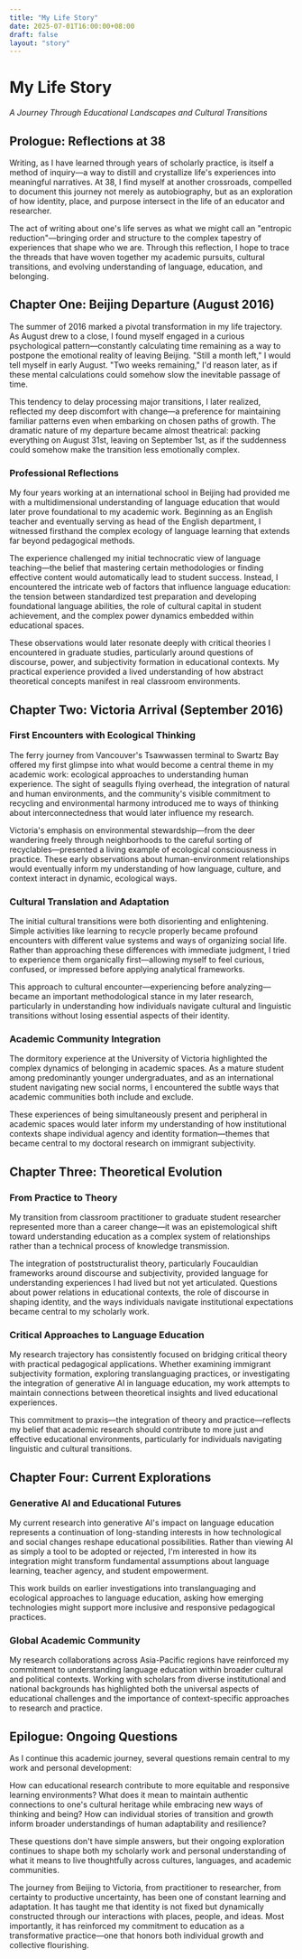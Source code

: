 ```yaml
---
title: "My Life Story"
date: 2025-07-01T16:00:00+08:00
draft: false
layout: "story"
---
```


# My Life Story

*A Journey Through Educational Landscapes and Cultural Transitions*

## Prologue: Reflections at 38

Writing, as I have learned through years of scholarly practice, is itself a method of inquiry—a way to distill and crystallize life's experiences into meaningful narratives. At 38, I find myself at another crossroads, compelled to document this journey not merely as autobiography, but as an exploration of how identity, place, and purpose intersect in the life of an educator and researcher.

The act of writing about one's life serves as what we might call an "entropic reduction"—bringing order and structure to the complex tapestry of experiences that shape who we are. Through this reflection, I hope to trace the threads that have woven together my academic pursuits, cultural transitions, and evolving understanding of language, education, and belonging.

## Chapter One: Beijing Departure (August 2016)

The summer of 2016 marked a pivotal transformation in my life trajectory. As August drew to a close, I found myself engaged in a curious psychological pattern—constantly calculating time remaining as a way to postpone the emotional reality of leaving Beijing. "Still a month left," I would tell myself in early August. "Two weeks remaining," I'd reason later, as if these mental calculations could somehow slow the inevitable passage of time.

This tendency to delay processing major transitions, I later realized, reflected my deep discomfort with change—a preference for maintaining familiar patterns even when embarking on chosen paths of growth. The dramatic nature of my departure became almost theatrical: packing everything on August 31st, leaving on September 1st, as if the suddenness could somehow make the transition less emotionally complex.

### Professional Reflections

My four years working at an international school in Beijing had provided me with a multidimensional understanding of language education that would later prove foundational to my academic work. Beginning as an English teacher and eventually serving as head of the English department, I witnessed firsthand the complex ecology of language learning that extends far beyond pedagogical methods.

The experience challenged my initial technocratic view of language teaching—the belief that mastering certain methodologies or finding effective content would automatically lead to student success. Instead, I encountered the intricate web of factors that influence language education: the tension between standardized test preparation and developing foundational language abilities, the role of cultural capital in student achievement, and the complex power dynamics embedded within educational spaces.

These observations would later resonate deeply with critical theories I encountered in graduate studies, particularly around questions of discourse, power, and subjectivity formation in educational contexts. My practical experience provided a lived understanding of how abstract theoretical concepts manifest in real classroom environments.

## Chapter Two: Victoria Arrival (September 2016)

### First Encounters with Ecological Thinking

The ferry journey from Vancouver's Tsawwassen terminal to Swartz Bay offered my first glimpse into what would become a central theme in my academic work: ecological approaches to understanding human experience. The sight of seagulls flying overhead, the integration of natural and human environments, and the community's visible commitment to recycling and environmental harmony introduced me to ways of thinking about interconnectedness that would later influence my research.

Victoria's emphasis on environmental stewardship—from the deer wandering freely through neighborhoods to the careful sorting of recyclables—presented a living example of ecological consciousness in practice. These early observations about human-environment relationships would eventually inform my understanding of how language, culture, and context interact in dynamic, ecological ways.

### Cultural Translation and Adaptation

The initial cultural transitions were both disorienting and enlightening. Simple activities like learning to recycle properly became profound encounters with different value systems and ways of organizing social life. Rather than approaching these differences with immediate judgment, I tried to experience them organically first—allowing myself to feel curious, confused, or impressed before applying analytical frameworks.

This approach to cultural encounter—experiencing before analyzing—became an important methodological stance in my later research, particularly in understanding how individuals navigate cultural and linguistic transitions without losing essential aspects of their identity.

### Academic Community Integration

The dormitory experience at the University of Victoria highlighted the complex dynamics of belonging in academic spaces. As a mature student among predominantly younger undergraduates, and as an international student navigating new social norms, I encountered the subtle ways that academic communities both include and exclude.

These experiences of being simultaneously present and peripheral in academic spaces would later inform my understanding of how institutional contexts shape individual agency and identity formation—themes that became central to my doctoral research on immigrant subjectivity.

## Chapter Three: Theoretical Evolution

### From Practice to Theory

My transition from classroom practitioner to graduate student researcher represented more than a career change—it was an epistemological shift toward understanding education as a complex system of relationships rather than a technical process of knowledge transmission.

The integration of poststructuralist theory, particularly Foucauldian frameworks around discourse and subjectivity, provided language for understanding experiences I had lived but not yet articulated. Questions about power relations in educational contexts, the role of discourse in shaping identity, and the ways individuals navigate institutional expectations became central to my scholarly work.

### Critical Approaches to Language Education

My research trajectory has consistently focused on bridging critical theory with practical pedagogical applications. Whether examining immigrant subjectivity formation, exploring translanguaging practices, or investigating the integration of generative AI in language education, my work attempts to maintain connections between theoretical insights and lived educational experiences.

This commitment to praxis—the integration of theory and practice—reflects my belief that academic research should contribute to more just and effective educational environments, particularly for individuals navigating linguistic and cultural transitions.

## Chapter Four: Current Explorations

### Generative AI and Educational Futures

My current research into generative AI's impact on language education represents a continuation of long-standing interests in how technological and social changes reshape educational possibilities. Rather than viewing AI as simply a tool to be adopted or rejected, I'm interested in how its integration might transform fundamental assumptions about language learning, teacher agency, and student empowerment.

This work builds on earlier investigations into translanguaging and ecological approaches to language education, asking how emerging technologies might support more inclusive and responsive pedagogical practices.

### Global Academic Community

My research collaborations across Asia-Pacific regions have reinforced my commitment to understanding language education within broader cultural and political contexts. Working with scholars from diverse institutional and national backgrounds has highlighted both the universal aspects of educational challenges and the importance of context-specific approaches to research and practice.

## Epilogue: Ongoing Questions

As I continue this academic journey, several questions remain central to my work and personal development:

How can educational research contribute to more equitable and responsive learning environments? What does it mean to maintain authentic connections to one's cultural heritage while embracing new ways of thinking and being? How can individual stories of transition and growth inform broader understandings of human adaptability and resilience?

These questions don't have simple answers, but their ongoing exploration continues to shape both my scholarly work and personal understanding of what it means to live thoughtfully across cultures, languages, and academic communities.

The journey from Beijing to Victoria, from practitioner to researcher, from certainty to productive uncertainty, has been one of constant learning and adaptation. It has taught me that identity is not fixed but dynamically constructed through our interactions with places, people, and ideas. Most importantly, it has reinforced my commitment to education as a transformative practice—one that honors both individual growth and collective flourishing.